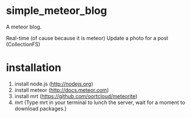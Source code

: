 simple_meteor_blog
==================


A meteor blog.

Real-time (of cause because it is meteor)
Update a photo for a post (CollectionFS)


installation
==================
1. install node.js (http://nodejs.org)
2. install meteor (http://docs.meteor.com)
3. install mrt (https://github.com/oortcloud/meteorite)
4. mrt (Type mrt in your terminal to lunch the server, wait for a moment to download packages.)


